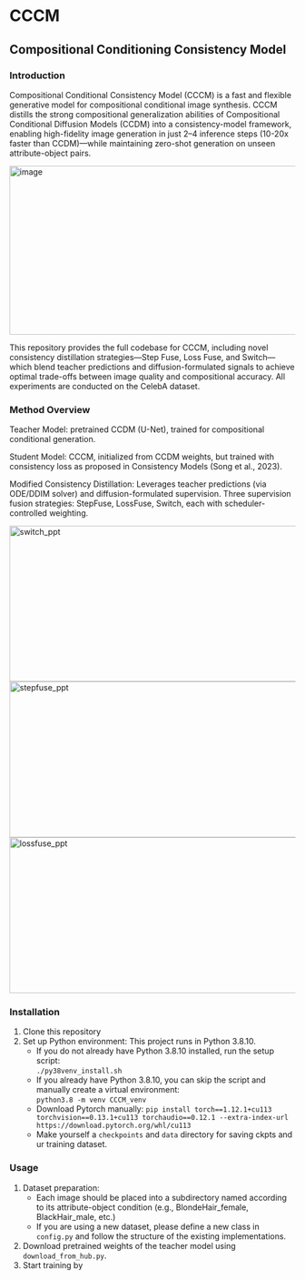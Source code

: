 # CCCM
## Compositional Conditioning Consistency Model
### Introduction
Compositional Conditional Consistency Model (CCCM) is a fast and flexible generative model for compositional conditional image synthesis. CCCM distills the strong compositional generalization abilities of Compositional Conditional Diffusion Models (CCDM) into a consistency-model framework, enabling high-fidelity image generation in just 2–4 inference steps (10-20x faster than CCDM)—while maintaining zero-shot generation on unseen attribute-object pairs.

<img width="627" height="297" alt="image" src="https://github.com/user-attachments/assets/d3d38739-d960-4f0c-ad3c-f5b89ba88bd1" />

This repository provides the full codebase for CCCM, including novel consistency distillation strategies—Step Fuse, Loss Fuse, and Switch—which blend teacher predictions and diffusion-formulated signals to achieve optimal trade-offs between image quality and compositional accuracy.
All experiments are conducted on the CelebA dataset.

### Method Overview
Teacher Model: pretrained CCDM (U-Net), trained for compositional conditional generation.

Student Model: CCCM, initialized from CCDM weights, but trained with consistency loss as proposed in Consistency Models (Song et al., 2023).

Modified Consistency Distillation:
Leverages teacher predictions (via ODE/DDIM solver) and diffusion-formulated supervision.
Three supervision fusion strategies: StepFuse, LossFuse, Switch, each with scheduler-controlled weighting.

<img width="636" height="274" alt="switch_ppt" src="https://github.com/user-attachments/assets/2a93e821-2537-4d84-9578-2f4e6fdfe104" />
<img width="636" height="274" alt="stepfuse_ppt" src="https://github.com/user-attachments/assets/77847c5a-f256-4e5f-b977-d7ed1c02786e" />
<img width="636" height="274" alt="lossfuse_ppt" src="https://github.com/user-attachments/assets/21ed0653-27e8-4d6b-81fe-1f9032951c6a" />

### Installation
1. Clone this repository
2. Set up Python environment: This project runs in Python 3.8.10.  
   - If you do not already have Python 3.8.10 installed, run the setup script:  
     `./py38venv_install.sh`  
   - If you already have Python 3.8.10, you can skip the script and manually create a virtual environment:  
     `python3.8 -m venv CCCM_venv`
   - Download Pytorch manually:
     `pip install torch==1.12.1+cu113 torchvision==0.13.1+cu113 torchaudio==0.12.1 --extra-index-url https://download.pytorch.org/whl/cu113`
   - Make yourself a `checkpoints` and `data` directory for saving ckpts and ur training dataset.
   
### Usage
1. Dataset preparation:
   - Each image should be placed into a subdirectory named according to its attribute-object condition (e.g., BlondeHair_female, BlackHair_male, etc.)
   - If you are using a new dataset, please define a new class in `config.py` and follow the structure of the existing implementations.
2. Download pretrained weights of the teacher model using `download_from_hub.py`.
3. Start training by 
